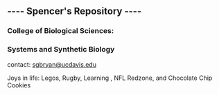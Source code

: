 ## ---- Spencer's Repository ----  

### College of Biological Sciences:  
### Systems and Synthetic Biology    
 contact: sgbryan@ucdavis.edu   

 Joys in life: Legos, Rugby, Learning , NFL Redzone, and Chocolate Chip Cookies
